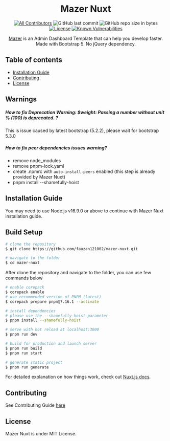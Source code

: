 <div align="center">

# Mazer Nuxt

</div>

<div align="center">

[![All Contributors](https://img.shields.io/github/contributors/bl0cknumber/mazer-nuxt)](https://github.com/zuramai/mazer/graphs/contributors)
![GitHub last commit](https://img.shields.io/github/last-commit/bl0cknumber/mazer-nuxt.svg)
![GitHub repo size in bytes](https://img.shields.io/github/repo-size/badges/shields.svg)
[![License](https://img.shields.io/github/license/bl0cknumber/mazer-nuxt.svg)](LICENSE)
[![Known Vulnerabilities](https://snyk.io/test/github/fzn0x/mazer-nuxt/badge.svg?targetFile=package.json)](https://snyk.io/test/github/fzn0x/mazer-nuxt?targetFile=package.json)

</div>

<p align="center">
  <a href="https://github.com/zuramai/mazer">Mazer</a> is an Admin Dashboard Template that can help you develop faster. Made with Bootstrap 5. No jQuery dependency.
</p>

## Table of contents

- [Installation Guide](#installation-guide)
- [Contributing](#contributing)
- [License](#license)

## Warnings

##### How to fix Deprecation Warning: $weight: Passing a number without unit % (100) is deprecated. ?

This is issue caused by latest bootstrap (5.2.2), please wait for bootstrap 5.3.0

##### How to fix peer dependencies issues warning?

- remove node_modules
- remove pnpm-lock.yaml
- create .npmrc with `auto-install-peers` enabled (this step is already provided by Mazer Nuxt)
- pnpm install --shamefully-hoist

## Installation Guide

You may need to use Node.js v16.9.0 or above to continue with Mazer Nuxt installation guide.
## Build Setup

```bash
# clone the repository
$ git clone https://github.com/fauzan121002/mazer-nuxt.git

# navigate to the folder
$ cd mazer-nuxt
```

After clone the repository and navigate to the folder, you can use few commands below

```bash
# enable corepack
$ corepack enable
# use recommended version of PNPM (latest)
$ corepack prepare pnpm@7.16.1 --activate

# install dependencies
# please use the --shamefully-hoist parameter
$ pnpm install --shamefully-hoist

# serve with hot reload at localhost:3000
$ pnpm run dev

# build for production and launch server
$ pnpm run build
$ pnpm run start

# generate static project
$ pnpm run generate
```

For detailed explanation on how things work, check out [Nuxt.js docs](https://nuxtjs.org).

## Contributing

See Contributing Guide [here](./CONTRIBUTING.md)

## License

Mazer Nuxt is under MIT License.
